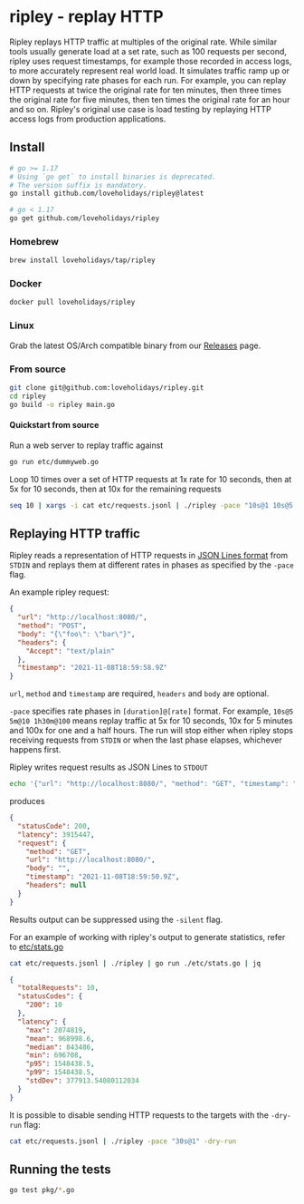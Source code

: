 # ripley - replay HTTP

Ripley replays HTTP traffic at multiples of the original rate. While similar tools usually generate load at a set rate, such as 100 requests per second, ripley uses request timestamps, for example those recorded in access logs, to more accurately represent real world load. It simulates traffic ramp up or down by specifying rate phases for each run. For example, you can replay HTTP requests at twice the original rate for ten minutes, then three times the original rate for five minutes, then ten times the original rate for an hour and so on. Ripley's original use case is load testing by replaying HTTP access logs from production applications.

## Install

```bash
# go >= 1.17
# Using `go get` to install binaries is deprecated.
# The version suffix is mandatory.
go install github.com/loveholidays/ripley@latest

# go < 1.17
go get github.com/loveholidays/ripley
```

### Homebrew

```bash
brew install loveholidays/tap/ripley
```

### Docker
```bash
docker pull loveholidays/ripley
```

### Linux
Grab the latest OS/Arch compatible binary from our [Releases](https://github.com/loveholidays/ripley/releases) page.

### From source
```bash
git clone git@github.com:loveholidays/ripley.git
cd ripley
go build -o ripley main.go
```

#### Quickstart from source
Run a web server to replay traffic against

```bash
go run etc/dummyweb.go
```

Loop 10 times over a set of HTTP requests at 1x rate for 10 seconds, then at 5x for 10 seconds, then at 10x for the remaining requests

```bash
seq 10 | xargs -i cat etc/requests.jsonl | ./ripley -pace "10s@1 10s@5 1h@10"
```

## Replaying HTTP traffic

Ripley reads a representation of HTTP requests in [JSON Lines format](https://jsonlines.org/) from `STDIN` and replays them at different rates in phases as specified by the `-pace` flag.

An example ripley request:

```JSON
{
  "url": "http://localhost:8080/",
  "method": "POST",
  "body": "{\"foo\": \"bar\"}",
  "headers": {
    "Accept": "text/plain"
  },
  "timestamp": "2021-11-08T18:59:58.9Z"
}
```

`url`, `method` and `timestamp` are required, `headers` and `body` are optional.

`-pace` specifies rate phases in `[duration]@[rate]` format. For example, `10s@5 5m@10 1h30m@100` means replay traffic at 5x for 10 seconds, 10x for 5 minutes and 100x for one and a half hours. The run will stop either when ripley stops receiving requests from `STDIN` or when the last phase elapses, whichever happens first.

Ripley writes request results as JSON Lines to `STDOUT`

```bash
echo '{"url": "http://localhost:8080/", "method": "GET", "timestamp": "2021-11-08T18:59:50.9Z"}' | ./ripley | jq
```

produces

```JSON
{
  "statusCode": 200,
  "latency": 3915447,
  "request": {
    "method": "GET",
    "url": "http://localhost:8080/",
    "body": "",
    "timestamp": "2021-11-08T18:59:50.9Z",
    "headers": null
  }
}
```

Results output can be suppressed using the `-silent` flag.

For an example of working with ripley's output to generate statistics, refer to [etc/stats.go](https://github.com/loveholidays/ripley/blob/main/etc/stats.go)

```bash
cat etc/requests.jsonl | ./ripley | go run ./etc/stats.go | jq
```

```JSON
{
  "totalRequests": 10,
  "statusCodes": {
    "200": 10
  },
  "latency": {
    "max": 2074819,
    "mean": 968998.6,
    "median": 843486,
    "min": 696708,
    "p95": 1548438.5,
    "p99": 1548438.5,
    "stdDev": 377913.54080112034
  }
}
```

It is possible to disable sending HTTP requests to the targets with the `-dry-run` flag:

```bash
cat etc/requests.jsonl | ./ripley -pace "30s@1" -dry-run
```

## Running the tests

```bash
go test pkg/*.go
```
